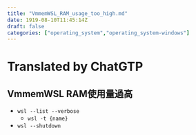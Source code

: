 ```yaml
---
title: "VmmemWSL_RAM_usage_too_high.md"
date: 1919-08-10T11:45:14Z
draft: false
categories: ["operating_system","operating_system-windows"]
---
```




# Translated by ChatGTP

## VmmemWSL RAM使用量過高

* `wsl --list --verbose`
  *  `wsl -t {name}`
*  `wsl --shutdown`